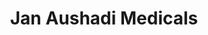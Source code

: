 ---
title: "Jan Aushadi Medicals"
url: /9hx8-49-thiruvalla-kerala/jan-aushadi-medicals/
shop: medical supply
---